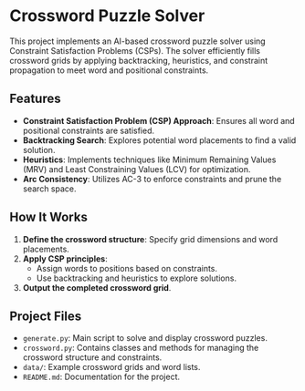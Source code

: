 # Crossword Puzzle Solver

This project implements an AI-based crossword puzzle solver using Constraint Satisfaction Problems (CSPs). The solver efficiently fills crossword grids by applying backtracking, heuristics, and constraint propagation to meet word and positional constraints.

## Features

- **Constraint Satisfaction Problem (CSP) Approach**: Ensures all word and positional constraints are satisfied.
- **Backtracking Search**: Explores potential word placements to find a valid solution.
- **Heuristics**: Implements techniques like Minimum Remaining Values (MRV) and Least Constraining Values (LCV) for optimization.
- **Arc Consistency**: Utilizes AC-3 to enforce constraints and prune the search space.

## How It Works

1. **Define the crossword structure**: Specify grid dimensions and word placements.
2. **Apply CSP principles**:
   - Assign words to positions based on constraints.
   - Use backtracking and heuristics to explore solutions.
3. **Output the completed crossword grid**.

## Project Files

- `generate.py`: Main script to solve and display crossword puzzles.
- `crossword.py`: Contains classes and methods for managing the crossword structure and constraints.
- `data/`: Example crossword grids and word lists.
- `README.md`: Documentation for the project.

